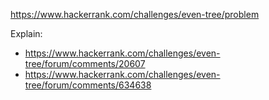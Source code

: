 https://www.hackerrank.com/challenges/even-tree/problem

Explain:

- https://www.hackerrank.com/challenges/even-tree/forum/comments/20607
- https://www.hackerrank.com/challenges/even-tree/forum/comments/634638

